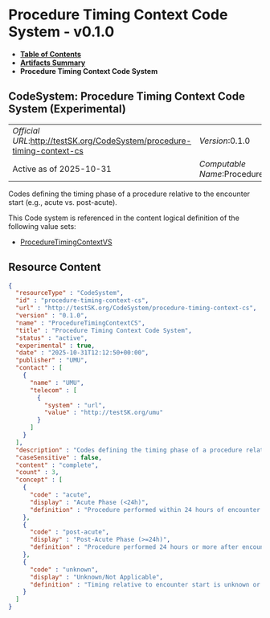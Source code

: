 # Procedure Timing Context Code System - v0.1.0

* [**Table of Contents**](toc.md)
* [**Artifacts Summary**](artifacts.md)
* **Procedure Timing Context Code System**

## CodeSystem: Procedure Timing Context Code System (Experimental) 

| | |
| :--- | :--- |
| *Official URL*:http://testSK.org/CodeSystem/procedure-timing-context-cs | *Version*:0.1.0 |
| Active as of 2025-10-31 | *Computable Name*:ProcedureTimingContextCS |

 
Codes defining the timing phase of a procedure relative to the encounter start (e.g., acute vs. post-acute). 

 This Code system is referenced in the content logical definition of the following value sets: 

* [ProcedureTimingContextVS](ValueSet-procedure-timing-context-vs.md)



## Resource Content

```json
{
  "resourceType" : "CodeSystem",
  "id" : "procedure-timing-context-cs",
  "url" : "http://testSK.org/CodeSystem/procedure-timing-context-cs",
  "version" : "0.1.0",
  "name" : "ProcedureTimingContextCS",
  "title" : "Procedure Timing Context Code System",
  "status" : "active",
  "experimental" : true,
  "date" : "2025-10-31T12:12:50+00:00",
  "publisher" : "UMU",
  "contact" : [
    {
      "name" : "UMU",
      "telecom" : [
        {
          "system" : "url",
          "value" : "http://testSK.org/umu"
        }
      ]
    }
  ],
  "description" : "Codes defining the timing phase of a procedure relative to the encounter start (e.g., acute vs. post-acute).",
  "caseSensitive" : false,
  "content" : "complete",
  "count" : 3,
  "concept" : [
    {
      "code" : "acute",
      "display" : "Acute Phase (<24h)",
      "definition" : "Procedure performed within 24 hours of encounter start time."
    },
    {
      "code" : "post-acute",
      "display" : "Post-Acute Phase (>=24h)",
      "definition" : "Procedure performed 24 hours or more after encounter start time."
    },
    {
      "code" : "unknown",
      "display" : "Unknown/Not Applicable",
      "definition" : "Timing relative to encounter start is unknown or not applicable."
    }
  ]
}

```
